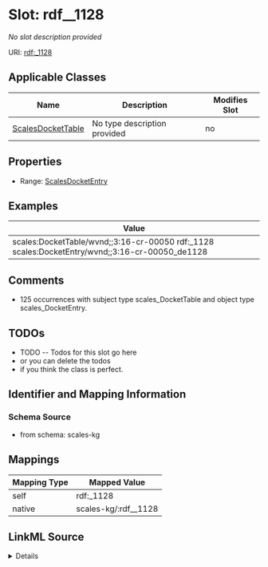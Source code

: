 

# Slot: rdf__1128


_No slot description provided_





URI: [rdf:_1128](http://www.w3.org/1999/02/22-rdf-syntax-ns#_1128)



<!-- no inheritance hierarchy -->





## Applicable Classes

| Name | Description | Modifies Slot |
| --- | --- | --- |
| [ScalesDocketTable](../classes/ScalesDocketTable.md) | No type description provided |  no  |







## Properties

* Range: [ScalesDocketEntry](../classes/ScalesDocketEntry.md)






## Examples

| Value |
| --- |
| scales:DocketTable/wvnd;;3:16-cr-00050 rdf:_1128 scales:DocketEntry/wvnd;;3:16-cr-00050_de1128 |

## Comments

* 125 occurrences with subject type scales_DocketTable and object type scales_DocketEntry.

## TODOs

* TODO -- Todos for this slot go here
* or you can delete the todos
* if you think the class is perfect.

## Identifier and Mapping Information







### Schema Source


* from schema: scales-kg




## Mappings

| Mapping Type | Mapped Value |
| ---  | ---  |
| self | rdf:_1128 |
| native | scales-kg/:rdf__1128 |




## LinkML Source

<details>
```yaml
name: rdf__1128
description: No slot description provided
todos:
- TODO -- Todos for this slot go here
- or you can delete the todos
- if you think the class is perfect.
comments:
- 125 occurrences with subject type scales_DocketTable and object type scales_DocketEntry.
examples:
- value: scales:DocketTable/wvnd;;3:16-cr-00050 rdf:_1128 scales:DocketEntry/wvnd;;3:16-cr-00050_de1128
from_schema: scales-kg
rank: 1000
slot_uri: rdf:_1128
alias: rdf__1128
domain_of:
- scales_DocketTable
range: scales_DocketEntry

```
</details>